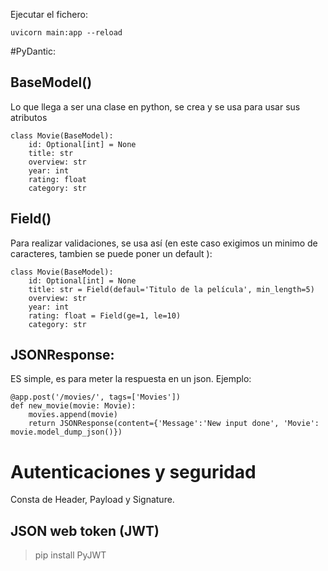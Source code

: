 Ejecutar el fichero:
    
    uvicorn main:app --reload

#PyDantic: 
## BaseModel()
Lo que llega a ser una clase en python, se crea y se usa para usar sus atributos
    
    class Movie(BaseModel):
        id: Optional[int] = None
        title: str
        overview: str
        year: int
        rating: float
        category: str

## Field()
Para realizar validaciones, se usa así (en este caso exigimos un minimo de caracteres, tambien se puede poner un default ):
    
    class Movie(BaseModel):
        id: Optional[int] = None
        title: str = Field(defaul='Titulo de la película', min_length=5)
        overview: str
        year: int
        rating: float = Field(ge=1, le=10)
        category: str


## JSONResponse:

ES simple, es para meter la respuesta en un json. 
Ejemplo: 

    @app.post('/movies/', tags=['Movies'])
    def new_movie(movie: Movie):
        movies.append(movie)
        return JSONResponse(content={'Message':'New input done', 'Movie': movie.model_dump_json()})



# Autenticaciones y seguridad
Consta de Header, Payload y Signature. 
## JSON web token (JWT)
>pip install PyJWT

